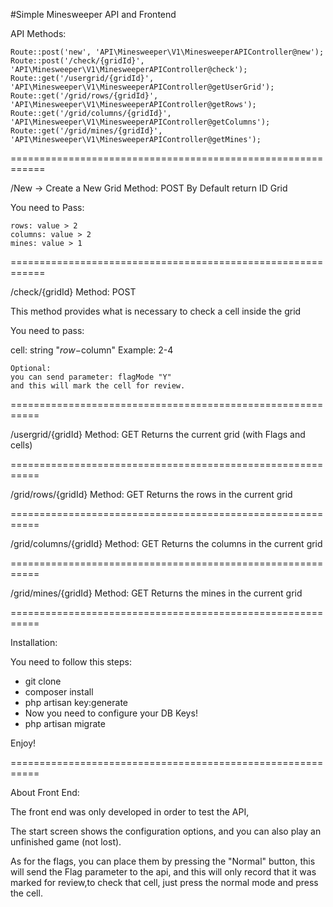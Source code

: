#Simple Minesweeper API and Frontend

API Methods:

    Route::post('new', 'API\Minesweeper\V1\MinesweeperAPIController@new');
    Route::post('/check/{gridId}', 'API\Minesweeper\V1\MinesweeperAPIController@check');
    Route::get('/usergrid/{gridId}', 'API\Minesweeper\V1\MinesweeperAPIController@getUserGrid');
    Route::get('/grid/rows/{gridId}', 'API\Minesweeper\V1\MinesweeperAPIController@getRows');
    Route::get('/grid/columns/{gridId}', 'API\Minesweeper\V1\MinesweeperAPIController@getColumns');
    Route::get('/grid/mines/{gridId}', 'API\Minesweeper\V1\MinesweeperAPIController@getMines');
    
============================================================

/New -> Create a New Grid
Method: POST
By Default return ID Grid

You need to Pass:

    rows: value > 2
    columns: value > 2
    mines: value > 1
    
============================================================

/check/{gridId}
Method: POST

This method provides what is necessary to check a cell inside the grid

You need to pass:

cell: string "$row-$column"
Example:
    2-4

    Optional:
    you can send parameter: flagMode "Y"
    and this will mark the cell for review.
===========================================================

/usergrid/{gridId}
Method: GET
Returns the current grid (with Flags and cells)

===========================================================

/grid/rows/{gridId}
Method: GET
Returns the rows in the current grid

===========================================================

/grid/columns/{gridId}
Method: GET
Returns the columns in the current grid

===========================================================

/grid/mines/{gridId}
Method: GET
Returns the mines in the current grid

===========================================================

Installation:

You need to follow this steps:

- git clone
- composer install
- php artisan key:generate
- Now you need to configure your DB Keys!
- php artisan migrate

Enjoy!

===========================================================

About Front End:

The front end was only developed in order to test the API,

The start screen shows the configuration options, and you can also play an unfinished game (not lost).

As for the flags, you can place them by pressing the "Normal" button, this will send the Flag parameter to the api, and this will only record that it was marked for review,to check that cell, just press the normal mode and press the cell.

